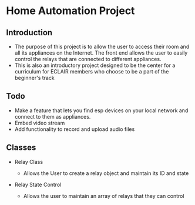# Home Automation Project

## Introduction

- The purpose of this project is to allow the user to access their room and all its appliances on the Internet. The front end allows the user to easily control the relays that are connected to different appliances.
- This is also an introductory project designed to be the center for a curriculum for ECLAIR members who choose to be a part of the beginner's track

## Todo

- Make a feature that lets you find esp devices on your local network and connect to them as appliances.
- Embed video stream
- Add functionality to record and upload audio files

## Classes

- Relay Class
    * Allows the User to create a relay object and maintain its ID and state

- Relay State Control
    * Allows the user to maintain an array of relays that they can control 


